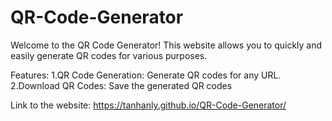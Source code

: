 # QR-Code-Generator

Welcome to the QR Code Generator! This website allows you to quickly and easily generate QR codes for various purposes. 

Features:
1.QR Code Generation: Generate QR codes for any URL.
2.Download QR Codes: Save the generated QR codes


Link to the website:
https://tanhanly.github.io/QR-Code-Generator/
